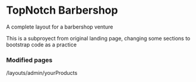 # TopNotch Barbershop

A complete layout for a barbershop venture

This is a subproyect from original landing page, changing some sections to bootstrap code as a practice

### Modified pages
/layouts/admin/yourProducts